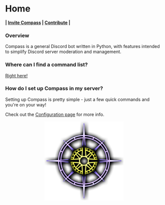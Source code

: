 # Home

**| [Invite Compass](https://discord.com/oauth2/authorize?client_id=932737557836468297&scope=bot&permissions=8&scope=applications.commands%20bot) | [Contribute](https://gitlab.com/glass-ships/compass-bot) |**

### Overview

Compass is a general Discord bot written in Python, with features intended to simplify Discord server moderation and management. 

### Where can I find a command list? 

[Right here!](Commands/general.md)

### How do I set up Compass in my server?

Setting up Compass is pretty simple - just a few quick commands and you're on your way!

Check out the [Configuration page](Configuration/setup.md) for more info.

<img src='images/compass.png' alt='Compass Logo' width='50%' style='display: block; margin-left: auto; margin-right: auto;'> 
